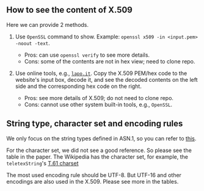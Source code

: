 ## How to see the content of X.509

Here we can provide 2 methods.

1. Use `OpenSSL` command to show. Example: `openssl x509 -in <input.pem> -noout -text`. 
	- Pros: can use `openssl verify` to see more details.
	- Cons: some of the contents are not in hex view; need to clone repo.

2. Use online tools, e.g., [`lapo.it`](https://lapo.it/asn1js/). Copy the X.509 PEM/hex code to the website's input box, decode it, and see the decoded contents on the left side and the corresponding hex code on the right.
	- Pros: see more details of X.509; do not need to clone repo.
	- Cons: cannot use other system built-in tools, e.g., `OpenSSL`.


## String type, character set and encoding rules

We only focus on the string types defined in ASN.1, so you can refer to [this](https://www.oss.com/asn1/resources/asn1-made-simple/asn1-quick-reference.html).

For the character set, we did not see a good reference. So please see the table in the paper. The Wikipedia has the character set, for example, the `teletexString`'s [T.61 charset](https://en.wikipedia.org/wiki/ITU_T.61)

The most used encoding rule should be UTF-8. But UTF-16 and other encodings are also used in the X.509. Please see more in the tables.